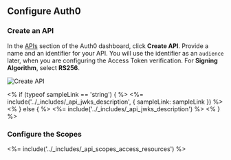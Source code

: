 ## Configure Auth0
### Create an API

In the [APIs](${manage_url}/#/apis) section of the Auth0 dashboard, click **Create API**. Provide a name and an identifier for your API. You will use the identifier as an `audience` later, when you are configuring the Access Token verification. For **Signing Algorithm**, select **RS256**.

![Create API](/media/articles/api-auth/create-api.png)

<% if (typeof sampleLink == 'string') { %>
<%= include('../_includes/_api_jwks_description', { sampleLink: sampleLink }) %>
<% } else { %>
<%= include('../_includes/_api_jwks_description') %>
<% }  %>
### Configure the Scopes
<%= include('../_includes/_api_scopes_access_resources') %>
